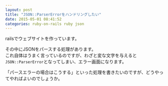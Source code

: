 ```yaml
---
layout: post
title: "JSON::ParserErrorをハンドリングしたい"
date: 2015-05-01 08:41:52
categories: ruby-on-rails ruby json
---
```

<p>railsでウェブサイトを作っています。</p>

<p>その中にJSONをパースする処理があります。<br>
これ自体はうまく言っているのですが、わざと変な文字を与えると<code>JSON::ParserError</code>となってしまい、エラー画面になります。</p>

<p>「パースエラーの場合はこうする」といった処理を書きたいのですが、どうやってやればよいのでしょうか。</p>

